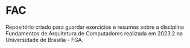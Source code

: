 # FAC
Repositório criado para guardar exercícios e resumos sobre a disciplina Fundamentos de Arquitetura de Computadores realizada em 2023.2 na Universidade de Brasília - FGA.
